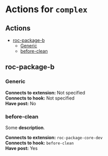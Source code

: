 # Actions for `complex`

## Actions
* [roc-package-b](#roc-package-b)
  * [Generic](#generic)
  * [before-clean](#before-clean)

## roc-package-b

### Generic

__Connects to extension:__ Not specified  
__Connects to hook:__ Not specified  
__Have post:__ No  

### before-clean

Some __description__.

__Connects to extension:__ `roc-package-core-dev`  
__Connects to hook:__ `before-clean`  
__Have post:__ Yes  
